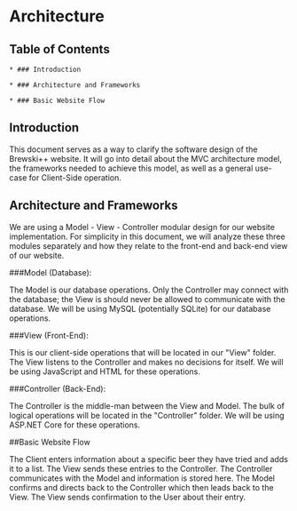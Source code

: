 # Architecture

## Table of Contents

	* ### Introduction
    
	* ### Architecture and Frameworks

	* ### Basic Website Flow
    
## Introduction

This document serves as a way to clarify the software design of the Brewski++ website.  It will go into detail about the MVC architecture model, the frameworks needed to achieve this model, as well as a general use-case for Client-Side operation.

## Architecture and Frameworks

We are using a Model - View - Controller modular design for our website implementation.  For simplicity in this document, we will analyze these three modules separately and how they relate to the front-end and back-end view of our website.

###Model (Database):

The Model is our database operations.  Only the Controller may connect with the database; the View is should never be allowed to communicate with the database.  We will be using MySQL (potentially SQLite) for our database operations.

###View (Front-End):

This is our client-side operations that will be located in our "View" folder.  The View listens to the Controller and makes no decisions for itself.  We will be using JavaScript and HTML for these operations.

###Controller (Back-End):

The Controller is the middle-man between the View and Model.  The bulk of logical operations will be located in the "Controller" folder.  We will be using ASP.NET Core for these operations.

##Basic Website Flow 

The Client enters information about a specific beer they have tried and adds it to a list.  The View sends these entries to the Controller.  The Controller communicates with the Model and information is stored here.  The Model confirms and directs back to the Controller which then leads back to the View.  The View sends confirmation to the User about their entry.  